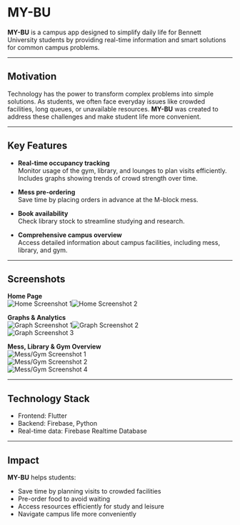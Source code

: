 # MY-BU

**MY-BU** is a campus app designed to simplify daily life for Bennett University students by providing real-time information and smart solutions for common campus problems.

---

## Motivation
Technology has the power to transform complex problems into simple solutions. As students, we often face everyday issues like crowded facilities, long queues, or unavailable resources. **MY-BU** was created to address these challenges and make student life more convenient.

---

## Key Features

- **Real-time occupancy tracking**  
  Monitor usage of the gym, library, and lounges to plan visits efficiently. Includes graphs showing trends of crowd strength over time.

- **Mess pre-ordering**  
  Save time by placing orders in advance at the M-block mess.

- **Book availability**  
  Check library stock to streamline studying and research.

- **Comprehensive campus overview**  
  Access detailed information about campus facilities, including mess, library, and gym.

---

## Screenshots

**Home Page**  
![Home Screenshot 1](https://github.com/Utkarsh-m08/MY-BU/assets/139049170/d70124f1-42b0-4483-b791-0232497b0262)![Home Screenshot 2](https://github.com/Utkarsh-m08/MY-BU/assets/139049170/e0b3a4c2-62c3-45ba-a95b-1031e1b40605)  

**Graphs & Analytics**  
![Graph Screenshot 1](https://github.com/Utkarsh-m08/MY-BU/assets/139049170/42e0c971-29e5-40a0-a6b0-d98a6a1d8794)![Graph Screenshot 2](https://github.com/Utkarsh-m08/MY-BU/assets/139049170/7f2af993-9104-4d8a-96fc-4c3ed3aeea71)  
![Graph Screenshot 3](https://github.com/Utkarsh-m08/MY-BU/assets/139049170/f2425b1a-8c9a-48fa-8579-b3f0de42dd0d)  

**Mess, Library & Gym Overview**  
![Mess/Gym Screenshot 1](https://github.com/Utkarsh-m08/MY-BU/assets/139049170/c7e588fb-7277-44b8-af94-9bbf141df168)  
![Mess/Gym Screenshot 2](https://github.com/Utkarsh-m08/MY-BU/assets/139049170/ca44f35c-d0fc-4acb-beee-feb82e271752)   
![Mess/Gym Screenshot 4](https://github.com/Utkarsh-m08/MY-BU/assets/139049170/63e82ef2-6250-47f1-b2ab-3ca727076088)  

---

## Technology Stack
- Frontend: Flutter   
- Backend: Firebase, Python
- Real-time data: Firebase Realtime Database

---

## Impact
**MY-BU** helps students:  
- Save time by planning visits to crowded facilities  
- Pre-order food to avoid waiting  
- Access resources efficiently for study and leisure  
- Navigate campus life more conveniently
